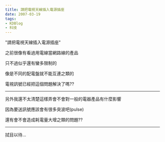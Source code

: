 ```yaml
---
title: 請把電視天線插入電源插座
date: 2007-03-19
tags:
- KDBlog
- 科技
---
```

"請把電視天線插入電源插座"



之前很像有看過用電線當網路線的產品

只不過似乎還有蠻多限制的

像是不同的配電盤就不能互連之類的

電視訊號已經把這個問題解決了嗎??

---

另外我還不太清楚這樣弄會不會對一般的電器產品有什麼影響

因為要送訊號應該會有很多突波吧(pulse)

還有會不會造成耗電量大增之類的問題??

---

拭目以待...

